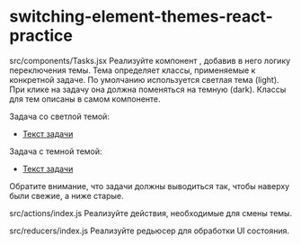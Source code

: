 # switching-element-themes-react-practice
src/components/Tasks.jsx
Реализуйте компонент <Tasks />, добавив в него логику переключения темы. Тема определяет классы, применяемые к конкретной задаче. По умолчанию используется светлая тема (light). При клике на задачу она должна поменяться на темную (dark). Классы для тем описаны в самом компоненте.

Задача со светлой темой:

<div class="mt-3">
  <ul class="list-group">
    <li class="list-group-item d-flex bg-light text-dark">
      <span class="mr-auto">
        <a href="#" class="text-reset">Текст задачи</a>
      </span>
    </li>
  </ul>
</div>
Задача с темной темой:

<div class="mt-3">
  <ul class="list-group">
    <li class="list-group-item d-flex bg-dark text-light">
      <span class="mr-auto">
        <a href="#" class="text-reset">Текст задачи</a>
      </span>
    </li>
  </ul>
</div>
Обратите внимание, что задачи должны выводиться так, чтобы наверху были свежие, а ниже старые.

src/actions/index.js
Реализуйте действия, необходимые для смены темы.

src/reducers/index.js
Реализуйте редьюсер для обработки UI состояния.
